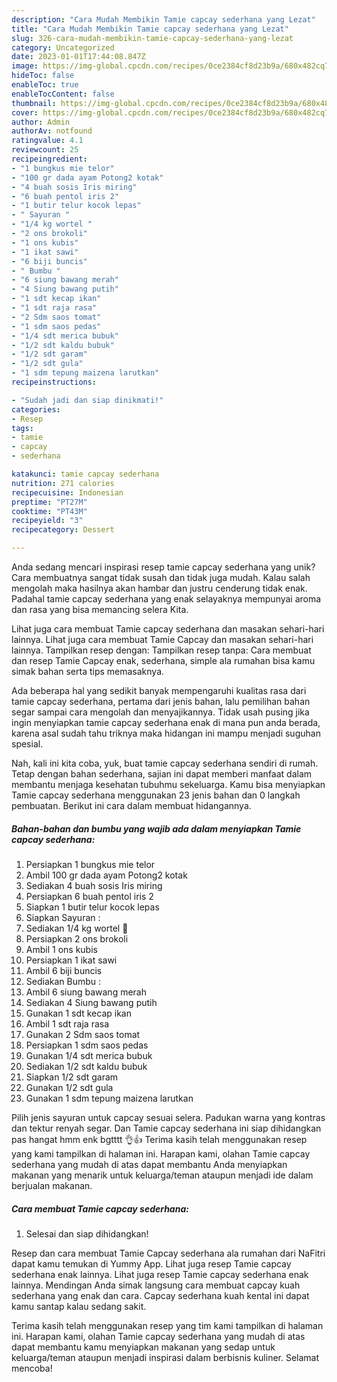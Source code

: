```yaml
---
description: "Cara Mudah Membikin Tamie capcay sederhana yang Lezat"
title: "Cara Mudah Membikin Tamie capcay sederhana yang Lezat"
slug: 326-cara-mudah-membikin-tamie-capcay-sederhana-yang-lezat
category: Uncategorized
date: 2023-01-01T17:44:08.847Z
image: https://img-global.cpcdn.com/recipes/0ce2384cf8d23b9a/680x482cq70/tamie-capcay-sederhana-foto-resep-utama.jpg
hideToc: false
enableToc: true
enableTocContent: false
thumbnail: https://img-global.cpcdn.com/recipes/0ce2384cf8d23b9a/680x482cq70/tamie-capcay-sederhana-foto-resep-utama.jpg
cover: https://img-global.cpcdn.com/recipes/0ce2384cf8d23b9a/680x482cq70/tamie-capcay-sederhana-foto-resep-utama.jpg
author: Admin
authorAv: notfound
ratingvalue: 4.1
reviewcount: 25
recipeingredient:
- "1 bungkus mie telor"
- "100 gr dada ayam Potong2 kotak"
- "4 buah sosis Iris miring"
- "6 buah pentol iris 2"
- "1 butir telur kocok lepas"
- " Sayuran "
- "1/4 kg wortel "
- "2 ons brokoli"
- "1 ons kubis"
- "1 ikat sawi"
- "6 biji buncis"
- " Bumbu "
- "6 siung bawang merah"
- "4 Siung bawang putih"
- "1 sdt kecap ikan"
- "1 sdt raja rasa"
- "2 Sdm saos tomat"
- "1 sdm saos pedas"
- "1/4 sdt merica bubuk"
- "1/2 sdt kaldu bubuk"
- "1/2 sdt garam"
- "1/2 sdt gula"
- "1 sdm tepung maizena larutkan"
recipeinstructions:

- "Sudah jadi dan siap dinikmati!"
categories:
- Resep
tags:
- tamie
- capcay
- sederhana

katakunci: tamie capcay sederhana 
nutrition: 271 calories
recipecuisine: Indonesian
preptime: "PT27M"
cooktime: "PT43M"
recipeyield: "3"
recipecategory: Dessert

---
```





Anda sedang mencari inspirasi resep tamie capcay sederhana yang unik? Cara membuatnya sangat tidak susah dan tidak juga mudah. Kalau salah mengolah maka hasilnya akan hambar dan justru cenderung tidak enak. Padahal tamie capcay sederhana yang enak selayaknya mempunyai aroma dan rasa yang bisa memancing selera Kita.





Lihat juga cara membuat Tamie capcay sederhana dan masakan sehari-hari lainnya. Lihat juga cara membuat Tamie Capcay dan masakan sehari-hari lainnya. Tampilkan resep dengan: Tampilkan resep tanpa: Cara membuat dan resep Tamie Capcay enak, sederhana, simple ala rumahan bisa kamu simak bahan serta tips memasaknya.

Ada beberapa hal yang sedikit banyak mempengaruhi kualitas rasa dari tamie capcay sederhana, pertama dari jenis bahan, lalu pemilihan bahan segar sampai cara mengolah dan menyajikannya. Tidak usah pusing jika ingin menyiapkan tamie capcay sederhana enak di mana pun anda berada, karena asal sudah tahu triknya maka hidangan ini mampu menjadi suguhan spesial.






Nah, kali ini kita coba, yuk, buat tamie capcay sederhana sendiri di rumah. Tetap dengan bahan sederhana, sajian ini dapat memberi manfaat dalam membantu menjaga kesehatan tubuhmu sekeluarga. Kamu bisa menyiapkan Tamie capcay sederhana menggunakan 23 jenis bahan dan 0 langkah pembuatan. Berikut ini cara dalam membuat hidangannya.

<!--inarticleads1-->

##### Bahan-bahan dan bumbu yang wajib ada dalam menyiapkan Tamie capcay sederhana:

1. Persiapkan 1 bungkus mie telor
1. Ambil 100 gr dada ayam Potong2 kotak
1. Sediakan 4 buah sosis Iris miring
1. Persiapkan 6 buah pentol iris 2
1. Siapkan 1 butir telur kocok lepas
1. Siapkan  Sayuran :
1. Sediakan 1/4 kg wortel 🥕
1. Persiapkan 2 ons brokoli
1. Ambil 1 ons kubis
1. Persiapkan 1 ikat sawi
1. Ambil 6 biji buncis
1. Sediakan  Bumbu :
1. Ambil 6 siung bawang merah
1. Sediakan 4 Siung bawang putih
1. Gunakan 1 sdt kecap ikan
1. Ambil 1 sdt raja rasa
1. Gunakan 2 Sdm saos tomat
1. Persiapkan 1 sdm saos pedas
1. Gunakan 1/4 sdt merica bubuk
1. Sediakan 1/2 sdt kaldu bubuk
1. Siapkan 1/2 sdt garam
1. Gunakan 1/2 sdt gula
1. Gunakan 1 sdm tepung maizena larutkan


Pilih jenis sayuran untuk capcay sesuai selera. Padukan warna yang kontras dan tektur renyah segar. Dan Tamie capcay sederhana ini siap dihidangkan pas hangat hmm enk bgtttt 👌👍 Terima kasih telah menggunakan resep yang kami tampilkan di halaman ini. Harapan kami, olahan Tamie capcay sederhana yang mudah di atas dapat membantu Anda menyiapkan makanan yang menarik untuk keluarga/teman ataupun menjadi ide dalam berjualan makanan. 

<!--inarticleads2-->

##### Cara membuat Tamie capcay sederhana:


1. Selesai dan siap dihidangkan!

Resep dan cara membuat Tamie Capcay sederhana ala rumahan dari NaFitri dapat kamu temukan di Yummy App. Lihat juga resep Tamie capcay sederhana enak lainnya. Lihat juga resep Tamie capcay sederhana enak lainnya. Mendingan Anda simak langsung cara membuat capcay kuah sederhana yang enak dan cara. Capcay sederhana kuah kental ini dapat kamu santap kalau sedang sakit. 

Terima kasih telah menggunakan resep yang tim kami tampilkan di halaman ini. Harapan kami, olahan Tamie capcay sederhana yang mudah di atas dapat membantu kamu menyiapkan makanan yang sedap untuk keluarga/teman ataupun menjadi inspirasi dalam berbisnis kuliner. Selamat mencoba!
